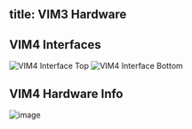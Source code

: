 title: VIM3 Hardware
---

## VIM4 Interfaces

![VIM4 Interface Top](/linux/images/vim4/vim4_interfaces_top.jpg)
![VIM4 Interface Bottom](/linux/images/vim4/vim4_interfaces_bottom.jpg)

## VIM4 Hardware Info

![image](/linux/images/vim4/docs_vim4.jpg)
